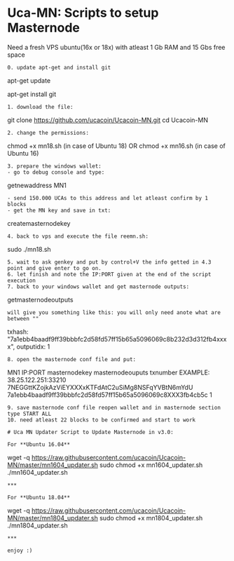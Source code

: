 # Uca-MN: Scripts to setup Masternode


Need a fresh VPS ubuntu(16x or 18x) with atleast 1 Gb RAM and 15 Gbs free space
```
0. update apt-get and install git
```
apt-get update

apt-get install git
```
1. download the file: 
```
git clone https://github.com/ucacoin/Ucacoin-MN.git
cd Ucacoin-MN
```
2. change the permissions:
```
chmod +x mn18.sh (in case of Ubuntu 18)
OR
chmod +x mn16.sh (in case of Ubuntu 16)

```
3. prepare the windows wallet:
- go to debug console and type:
```
getnewaddress MN1
```
- send 150.000 UCAs to this address and let atleast confirm by 1 blocks
- get the MN key and save in txt:
```
createmasternodekey
```
4. back to vps and execute the file reemn.sh:
```
sudo ./mn18.sh
```
5. wait to ask genkey and put by control+V the info getted in 4.3 point and give enter to go on.
6. let finish and note the IP:PORT given at the end of the script execution
7. back to your windows wallet and get masternode outputs:
```
getmasternodeoutputs
```
will give you something like this: you will only need anote what are between "" 
```
txhash: "7a1ebb4baadf9ff39bbbfc2d58fd57ff15b65a5096069c8b232d3d312fb4xxxx",
outputidx: 1
```
8. open the masternode conf file and put:
```
MN1 IP:PORT masternodekey masternodeouputs txnumber
EXAMPLE: 38.25.122.251:33210 7NEGGttKZojkAzViEYXXXxKTFdAtC2uSiMg8NSFqYVBtN6mYdU 7a1ebb4baadf9ff39bbbfc2d58fd57ff15b65a5096069c8XXX3fb4cb5c 1
```
9. save masternode conf file reopen wallet and in masternode section type START ALL
10. need atleast 22 blocks to be confirmed and start to work

# Uca MN Updater Script to Update Masternode in v3.0:

For **Ubuntu 16.04**
```
wget -q https://raw.githubusercontent.com/ucacoin/Ucacoin-MN/master/mn1604_updater.sh
sudo chmod +x mn1604_updater.sh
./mn1604_updater.sh
```
***

For **Ubuntu 18.04**
```
wget -q https://raw.githubusercontent.com/ucacoin/Ucacoin-MN/master/mn1804_updater.sh
sudo chmod +x mn1804_updater.sh
./mn1804_updater.sh
```
***

enjoy :)
